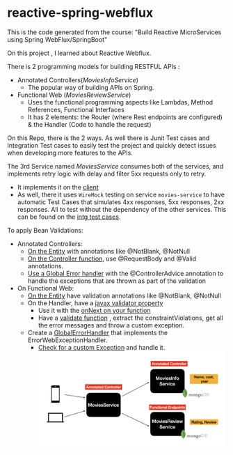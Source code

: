 # reactive-spring-webflux
This is the code generated from the course: "Build Reactive MicroServices using Spring WebFlux/SpringBoot"

On this project , I learned about Reactive Webflux. 

There is 2 programming models for building RESTFUL APIs :
- Annotated Controllers(_MoviesInfoService_)
  - The popular way of building APIs on Spring.
- Functional Web (_MoviesReviewService_)
  - Uses the functional programming aspects like Lambdas, Method References, Functional Interfaces
  - It has 2 elements: the Router (where Rest endpoints are configured) & the Handler (Code to handle the request)

On this Repo, there is the 2 ways. As well there is Junit Test cases and Integration Test cases to easily test the project and quickly detect issues when developing more features to the APIs.

The 3rd Service named _MoviesService_ consumes both of the services, and implements retry logic with delay and filter 5xx requests only to retry. 

- It implements it on the [client](https://github.com/ErikBustos/reactive-spring-webflux-course/blob/main/movies-service/src/main/java/com/reactivespring/client/ReviewsRestClient.java#L57)
- As well, there it uses `WireMock` testing on service `movies-service` to have automatic Test Cases that simulates 4xx responses, 5xx responses, 2xx responses. All to test without the dependency of the other services. This can be found on the [intg test cases](https://github.com/ErikBustos/reactive-spring-webflux-course/blob/main/movies-service/src/test/java/intg/com/reactivespring/controller/MoviesControllerIntgTest.java#L40).


To apply Bean Validations:
- Annotated Controllers: 
  - [On the Entity](https://github.com/ErikBustos/reactive-spring-webflux-course/blob/main/movies-info-service/src/main/java/com/reactivespring/domain/MovieInfo.java#L23) with annotations like @NotBlank, @NotNull
  - [On the Controller function](https://github.com/ErikBustos/reactive-spring-webflux-course/blob/main/movies-info-service/src/main/java/com/reactivespring/controller/MoviesInfoController.java#L49), use @RequestBody and @Valid annotations.
  - [Use a Global Error handler](https://github.com/ErikBustos/reactive-spring-webflux-course/blob/main/movies-info-service/src/main/java/com/reactivespring/exceptionhandler/GlobalErrorHandler.java#L17) with the @ControllerAdvice annotation to handle the exceptions that are thrown as part of the validation 
- On Functional Web:
  - [On the Entity](https://github.com/ErikBustos/reactive-spring-webflux-course/blob/main/movies-review-service/src/main/java/com/reactivespring/domain/Review.java#L20) have validation annotations like @NotBlank, @NotNull
  - On the Handler, have a [javax validator property](https://github.com/ErikBustos/reactive-spring-webflux-course/blob/main/movies-review-service/src/main/java/com/reactivespring/handler/ReviewHandler.java#L24)
    - Use it with the [onNext on your function](https://github.com/ErikBustos/reactive-spring-webflux-course/blob/main/movies-review-service/src/main/java/com/reactivespring/handler/ReviewHandler.java#L34)
    - Have a [validate function](https://github.com/ErikBustos/reactive-spring-webflux-course/blob/main/movies-review-service/src/main/java/com/reactivespring/handler/ReviewHandler.java#L77) , extract the constraintViolations, get all the error messages and throw a custom exception.
  - Create a [GlobalErrorHandler](https://github.com/ErikBustos/reactive-spring-webflux-course/blob/main/movies-review-service/src/main/java/com/reactivespring/exceptionhandler/GlobalErrorHandler.java#L14) that implements the ErrorWebExceptionHandler.
    - [Check for a custom Exception](https://github.com/ErikBustos/reactive-spring-webflux-course/blob/main/movies-review-service/src/main/java/com/reactivespring/exceptionhandler/GlobalErrorHandler.java#L22) and handle it.
![Application Diagram](https://github.com/ErikBustos/reactive-spring-webflux-course/blob/main/ApplicationDiagram.png?raw=true)
